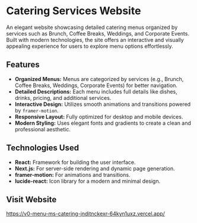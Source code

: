 # Catering Services Website

An elegant website showcasing detailed catering menus organized by services such as Brunch, Coffee Breaks, Weddings, and Corporate Events. Built with modern technologies, the site offers an interactive and visually appealing experience for users to explore menu options effortlessly.

## Features

- **Organized Menus:** Menus are categorized by services (e.g., Brunch, Coffee Breaks, Weddings, Corporate Events) for better navigation.
- **Detailed Descriptions:** Each menu includes full details like dishes, drinks, pricing, and additional services.
- **Interactive Design:** Utilizes smooth animations and transitions powered by `framer-motion`.
- **Responsive Layout:** Fully optimized for desktop and mobile devices.
- **Modern Styling:** Uses elegant fonts and gradients to create a clean and professional aesthetic.

## Technologies Used

- **React:** Framework for building the user interface.
- **Next.js:** For server-side rendering and dynamic page generation.
- **framer-motion:** For animations and transitions.
- **lucide-react:** Icon library for a modern and minimal design.

## Visit Website
https://v0-menu-ms-catering-jnditnckexr-64kyn1uxz.vercel.app/
